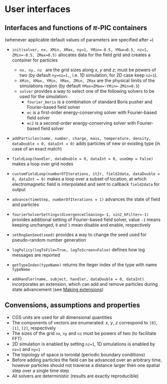 # User interfaces

Interfaces and functions of $\pi$-PIC containers 
--
(whenever applicable default values of parameters are specified after `=`)

- `init(solver, nx, XMin, XMax, ny=1, YMin=-0.5, YMax=0.5, nz=1, ZMin=-0.5, ZMax=0.5)` allocates data for the field grid and creates a container for particles
    - `nx, ny, nz ` are the grid sizes along $x$, $y$ and $z$; must be powers of two (by default `ny=nz=1,`, i.e. 1D simulation, for 2D case keep `nz=1`). 
    - `XMin, XMax, YMin, YMax, ZMin, ZMax` are the physical limits of the simulations region (by default `YMax=ZMax=-YMin=-ZMin=0.5`)
    - `solver` provides a way to select one of the following solvers to be used for the simulation:
        - `fourier_boris` is a combination of standard Boris pusher and Fourier-based field solver
        - `ec` is a first-order energy-conserving solver with Fourier-based field solver
        - `ec2` is a second-order energy-conserving solver with Fourier-based field solver

- `addParticles(name, number, charge, mass, temperature, density, dataDouble = 0, dataInt = 0)` adds particles of new or existing type (in case of an exact match)

- `fieldLoop(handler, dataDouble = 0, dataInt = 0, useOmp = False)` makes a loop over grid nodes

- `customFieldLoop(numberOfIterations, it2r, field2data, dataDouble = 0, dataInt = 0)` makes a loop over a subset of location, at which electromagnetic field is interpolated and sent to callback `field2data` for output

- `advance(timeStep, numberOfIterations = 1)` advances the state of field and particles

- `fourierSolverSettings(divergenceCleaning=-1, sin2_kFilter=-1)` provides additional setting of Fourier-based field solver, value `-1` means keeping unchanged, `0` and `1` mean disable and enable, respectively

- `setRngGenSeed(seed)` provides a way to change the seed used for pseudo-random number generation

- `logPolicy(logToFile=True, logToScreen=False)` defines how log messages are reported

- `getTypeIndex(typeName)` returns the iteger index of the type with name `typeName`

- `addHandler(name, subject, handler, dataDouble = 0, dataInt)` incorporates an extension, which can add and remove particles during state advancement (see [Making extensions](making_extensions.md))

Convensions, assumptions and properties
--

- CGS units are used for all dimensional quantities
- The components of vectors are enumerated: $x$, $y$, $z$ correspond to `[0]`, `[1]`, `[2]`, respectively
- The sizes of the grid `nx`, `ny` and `nz` must be powers of two (to facilitate FFT)
- 2D simulation is enabled by setting `nz=1`, 1D simulations is enabled by `nz=1` and `ny=1`
- The topology of space is toroidal (periodic boundary conditions)
- Before adding particles the field can be advanced over an arbitrary time, however particles should not traverse a distance larger then one spatial step over a single time step
- All solvers are deterministic (results are exactly reproducible)